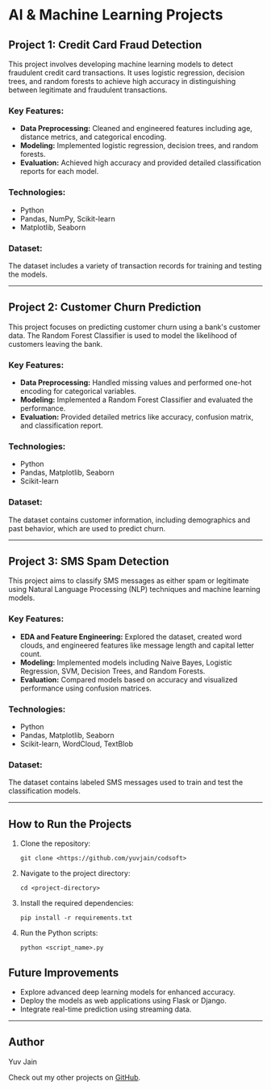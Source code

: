 # AI & Machine Learning Projects

## Project 1: Credit Card Fraud Detection

This project involves developing machine learning models to detect fraudulent credit card transactions. It uses logistic regression, decision trees, and random forests to achieve high accuracy in distinguishing between legitimate and fraudulent transactions.

### Key Features:
- **Data Preprocessing:** Cleaned and engineered features including age, distance metrics, and categorical encoding.
- **Modeling:** Implemented logistic regression, decision trees, and random forests.
- **Evaluation:** Achieved high accuracy and provided detailed classification reports for each model.

### Technologies:
- Python
- Pandas, NumPy, Scikit-learn
- Matplotlib, Seaborn

### Dataset:
The dataset includes a variety of transaction records for training and testing the models.

---

## Project 2: Customer Churn Prediction

This project focuses on predicting customer churn using a bank's customer data. The Random Forest Classifier is used to model the likelihood of customers leaving the bank.

### Key Features:
- **Data Preprocessing:** Handled missing values and performed one-hot encoding for categorical variables.
- **Modeling:** Implemented a Random Forest Classifier and evaluated the performance.
- **Evaluation:** Provided detailed metrics like accuracy, confusion matrix, and classification report.

### Technologies:
- Python
- Pandas, Matplotlib, Seaborn
- Scikit-learn

### Dataset:
The dataset contains customer information, including demographics and past behavior, which are used to predict churn.

---

## Project 3: SMS Spam Detection

This project aims to classify SMS messages as either spam or legitimate using Natural Language Processing (NLP) techniques and machine learning models.

### Key Features:
- **EDA and Feature Engineering:** Explored the dataset, created word clouds, and engineered features like message length and capital letter count.
- **Modeling:** Implemented models including Naive Bayes, Logistic Regression, SVM, Decision Trees, and Random Forests.
- **Evaluation:** Compared models based on accuracy and visualized performance using confusion matrices.

### Technologies:
- Python
- Pandas, Matplotlib, Seaborn
- Scikit-learn, WordCloud, TextBlob

### Dataset:
The dataset contains labeled SMS messages used to train and test the classification models.

---

## How to Run the Projects

1. Clone the repository:
    ```
    git clone <https://github.com/yuvjain/codsoft>
    ```

2. Navigate to the project directory:
    ```
    cd <project-directory>
    ```

3. Install the required dependencies:
    ```
    pip install -r requirements.txt
    ```

4. Run the Python scripts:
    ```
    python <script_name>.py
    ```

## Future Improvements
- Explore advanced deep learning models for enhanced accuracy.
- Deploy the models as web applications using Flask or Django.
- Integrate real-time prediction using streaming data.

---

## Author

Yuv Jain

Check out my other projects on [GitHub](https://github.com/yuvjain).
